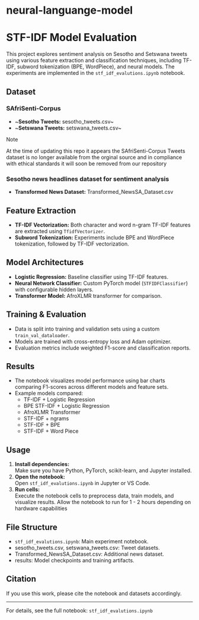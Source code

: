 # neural-languange-model
# STF-IDF Model Evaluation

This project explores sentiment analysis on Sesotho and Setswana tweets using various feature extraction and classification techniques, including TF-IDF, subword tokenization (BPE, WordPiece), and neural models. The experiments are implemented in the `stf_idf_evalutions.ipynb` notebook.

## Dataset

### SAfriSenti-Corpus

- ~**Sesotho Tweets:** sesotho_tweets.csv~
- ~**Setswana Tweets:** setswana_tweets.csv~

> [!NOTE]  
> At the time of updating this repo it appears the SAfriSenti-Corpus Tweets dataset is no longer available from the orginal source and in compliance with ethical standards it will soon be removed from our repository

### Sesotho news headlines dataset for sentiment analysis

- **Transformed News Dataset:** Transformed_NewsSA_Dataset.csv

## Feature Extraction

- **TF-IDF Vectorization:** Both character and word n-gram TF-IDF features are extracted using `TfidfVectorizer`.
- **Subword Tokenization:** Experiments include BPE and WordPiece tokenization, followed by TF-IDF vectorization.

## Model Architectures

- **Logistic Regression:** Baseline classifier using TF-IDF features.
- **Neural Network Classifier:** Custom PyTorch model (`STFIDFClassifier`) with configurable hidden layers.
- **Transformer Model:** AfroXLMR transformer for comparison.

## Training & Evaluation

- Data is split into training and validation sets using a custom `train_val_dataloader`.
- Models are trained with cross-entropy loss and Adam optimizer.
- Evaluation metrics include weighted F1-score and classification reports.

## Results

- The notebook visualizes model performance using bar charts comparing F1-scores across different models and feature sets.
- Example models compared:
  - TF-IDF + Logistic Regression
  - BPE STF-IDF + Logistic Regression
  - AfroXLMR Transformer
  - STF-IDF + ngrams
  - STF-IDF + BPE
  - STF-IDF + Word Piece


## Usage

1. **Install dependencies:**  
   Make sure you have Python, PyTorch, scikit-learn, and Jupyter installed.
2. **Open the notebook:**  
   Open `stf_idf_evalutions.ipynb` in Jupyter or VS Code.
3. **Run cells:**  
   Execute the notebook cells to preprocess data, train models, and visualize results. Allow the notebook to run for 1 - 2 hours depending on hardware capabilities

## File Structure

- `stf_idf_evalutions.ipynb`: Main experiment notebook.
- sesotho_tweets.csv, setswana_tweets.csv: Tweet datasets.
- Transformed_NewsSA_Dataset.csv: Additional news dataset.
- results: Model checkpoints and training artifacts.

## Citation

If you use this work, please cite the notebook and datasets accordingly.

---

For details, see the full notebook: `stf_idf_evalutions.ipynb`
